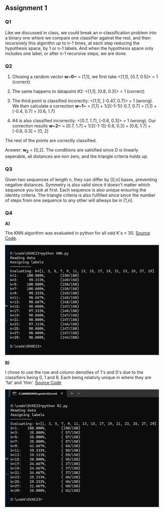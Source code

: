 ## Assignment 1

### Q1

Like we discussed in class, we could break an n-classification problem into a binary one where we compare one classifier against the rest, and then recursively this algorithn up to n-1 times, at each step reducing the hypothesis space, by 1 or n-1 labels. And when the hypothesis space only includes one label, or after n-1 recursive steps, we are done.

### Q2

1. Chosing a random vector **w~0~** = [1,1], we first take <[1,1], [0.7, 0.5]> = 1  (correct)

2. The same happens to datapoint #2: <[1,1], [0.8, 0.3]> = 1 (correct)

3. The third point is classified incorectly: <[1,1], [-0.47, 0.7]> = 1 (wrong). We then calculate a correction **w~1~** = [1,1] + 1/2(-1-1)[-0.7, 0.7] = [1,1] + [-0.4, 0.7] = [0.6, 1.7]

4. #4 is also classified incorrectly: <[0.7, 1.7], [-0.6, 0.3]> = 1 (wrong). Our correction results **w~2~** = [0.7, 1.7] + 1/2(-1-1)[-0.6, 0.3] = [0.6, 1.7] + [-0.6, 0.3] = [0, 2]

The rest of the points are correctly classified. 

Answer: **w<sub>2</sub>** = [0,2]. The conditions are satisfied since D is linearly seperable, all distances are non zero, and the triangle criteria holds up.

### Q3

Given two sequences of length n, they can differ by [0,n] bases, preventing negative distances. Symmetry is also valid since it doesn't matter which sequence you look at first. Each sequence is also unique ensuring the identity criteria. The triangle criteria is also fulfilled since since the number of steps from one sequence to any other will allways be in [1,n].

### Q4

**A)**

The KNN algorithm was evaluated in python for all odd K's < 30. [Source Code](./assign1/KNN.py).

![Results KNN](./assign1/KNN_eval.png)

**B)**

I chose to use the row and column densities of 1's and 0's due to the classifiers being 0, 1 and 8. Each being relativly unique in where they are 'fat' and 'thin'. [Source Code](./assign1/R2.py)

![Results R2](./assign1/R2_eval.png)